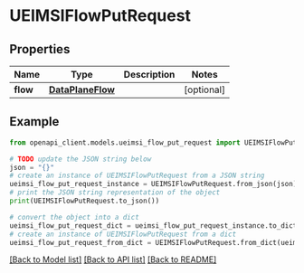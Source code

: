 # UEIMSIFlowPutRequest


## Properties

Name | Type | Description | Notes
------------ | ------------- | ------------- | -------------
**flow** | [**DataPlaneFlow**](DataPlaneFlow.md) |  | [optional] 

## Example

```python
from openapi_client.models.ueimsi_flow_put_request import UEIMSIFlowPutRequest

# TODO update the JSON string below
json = "{}"
# create an instance of UEIMSIFlowPutRequest from a JSON string
ueimsi_flow_put_request_instance = UEIMSIFlowPutRequest.from_json(json)
# print the JSON string representation of the object
print(UEIMSIFlowPutRequest.to_json())

# convert the object into a dict
ueimsi_flow_put_request_dict = ueimsi_flow_put_request_instance.to_dict()
# create an instance of UEIMSIFlowPutRequest from a dict
ueimsi_flow_put_request_from_dict = UEIMSIFlowPutRequest.from_dict(ueimsi_flow_put_request_dict)
```
[[Back to Model list]](../README.md#documentation-for-models) [[Back to API list]](../README.md#documentation-for-api-endpoints) [[Back to README]](../README.md)


